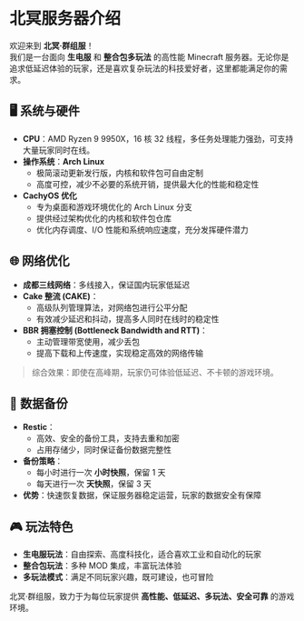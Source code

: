 # 北冥服务器介绍

欢迎来到 **北冥·群组服**！  
我们是一台面向 **生电服** 和 **整合包多玩法** 的高性能 Minecraft 服务器。无论你是追求低延迟体验的玩家，还是喜欢复杂玩法的科技爱好者，这里都能满足你的需求。

## 🖥️ 系统与硬件

- **CPU**：AMD Ryzen 9 9950X，16 核 32 线程，多任务处理能力强劲，可支持大量玩家同时在线。  
- **操作系统**：**Arch Linux**
  - 极简滚动更新发行版，内核和软件包可自由定制  
  - 高度可控，减少不必要的系统开销，提供最大化的性能和稳定性  
- **CachyOS 优化**
  - 专为桌面和游戏环境优化的 Arch Linux 分支  
  - 提供经过架构优化的内核和软件包仓库  
  - 优化内存调度、I/O 性能和系统响应速度，充分发挥硬件潜力  

## 🌐 网络优化

- **成都三线网络**：多线接入，保证国内玩家低延迟  
- **Cake 整流 (CAKE)**：
  - 高级队列管理算法，对网络包进行公平分配  
  - 有效减少延迟和抖动，提高多人同时在线时的稳定性  
- **BBR 拥塞控制 (Bottleneck Bandwidth and RTT)**：
  - 主动管理带宽使用，减少丢包  
  - 提高下载和上传速度，实现稳定高效的网络传输  

> 综合效果：即使在高峰期，玩家仍可体验低延迟、不卡顿的游戏环境。

## 💾 数据备份

- **Restic**：
  - 高效、安全的备份工具，支持去重和加密  
  - 占用存储少，同时保证备份数据完整性  
- **备份策略**：
  - 每小时进行一次 **小时快照**，保留 1 天  
  - 每天进行一次 **天快照**，保留 3 天  
- **优势**：快速恢复数据，保证服务器稳定运营，玩家的数据安全有保障

## 🎮 玩法特色

- **生电服玩法**：自由探索、高度科技化，适合喜欢工业和自动化的玩家  
- **整合包玩法**：多种 MOD 集成，丰富玩法体验  
- **多玩法模式**：满足不同玩家兴趣，既可建设，也可冒险  

北冥·群组服，致力于为每位玩家提供 **高性能、低延迟、多玩法、安全可靠** 的游戏环境。
